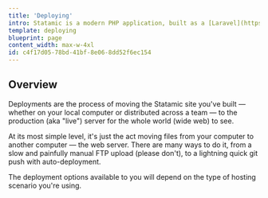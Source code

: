 ```yaml
---
title: 'Deploying'
intro: Statamic is a modern PHP application, built as a [Laravel](https://laravel.com) package, and can be deployed like any standard Laravel application or as a static site. Here are a some common deployment solutions and workflow recommendations.
template: deploying
blueprint: page
content_width: max-w-4xl
id: c4f17d05-78bd-41bf-8e06-8dd52f6ec154
---
```

## Overview

Deployments are the process of moving the Statamic site you've built — whether on your local computer or distributed across a team — to the production (aka "live") server for the whole world (wide web) to see.

At its most simple level, it's just the act moving files from your computer to another computer — the web server. There are many ways to do it, from a slow and painfully manual FTP upload (please don't), to a lightning quick git push with auto-deployment.

The deployment options available to you will depend on the type of hosting scenario you're using.

